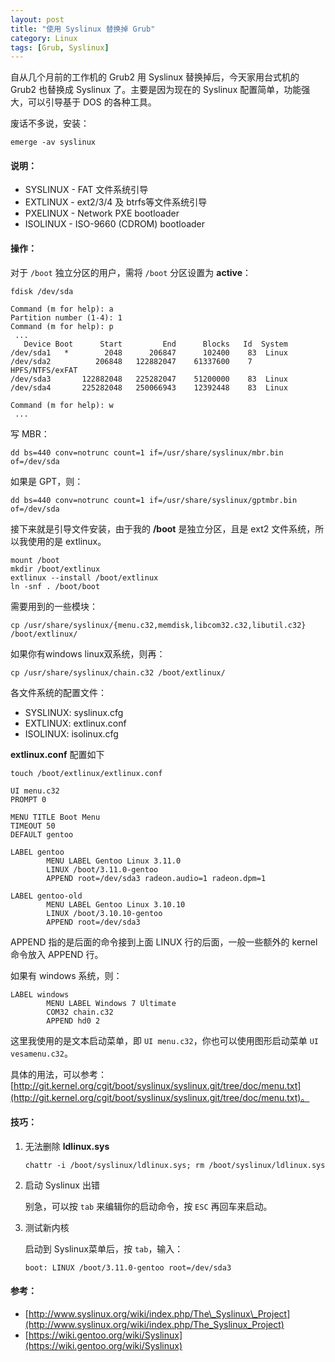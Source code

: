 ```yaml
---
layout: post
title: "使用 Syslinux 替换掉 Grub"
category: Linux
tags: [Grub, Syslinux]
---
```


自从几个月前的工作机的 Grub2 用 Syslinux 替换掉后，今天家用台式机的 Grub2 也替换成 Syslinux 了。主要是因为现在的 Syslinux 配置简单，功能强大，可以引导基于 DOS 的各种工具。

废话不多说，安装：

    emerge -av syslinux

#### 说明：

- SYSLINUX - FAT 文件系统引导
- EXTLINUX - ext2/3/4 及 btrfs等文件系统引导
- PXELINUX - Network PXE bootloader
- ISOLINUX - ISO-9660 (CDROM) bootloader

<!-- more -->

#### 操作：

对于 `/boot` 独立分区的用户，需将 `/boot` 分区设置为 **active**：

```
fdisk /dev/sda

Command (m for help): a
Partition number (1-4): 1
Command (m for help): p
 ...
   Device Boot      Start         End      Blocks   Id  System
/dev/sda1   *        2048      206847      102400    83  Linux
/dev/sda2          206848   122882047    61337600    7   HPFS/NTFS/exFAT
/dev/sda3       122882048   225282047    51200000    83  Linux
/dev/sda4       225282048   250066943    12392448    83  Linux

Command (m for help): w
 ...
```

写 MBR：

    dd bs=440 conv=notrunc count=1 if=/usr/share/syslinux/mbr.bin of=/dev/sda

如果是 GPT，则：

    dd bs=440 conv=notrunc count=1 if=/usr/share/syslinux/gptmbr.bin of=/dev/sda

接下来就是引导文件安装，由于我的 **/boot** 是独立分区，且是 ext2 文件系统，所以我使用的是 extlinux。

    mount /boot
    mkdir /boot/extlinux
    extlinux --install /boot/extlinux
    ln -snf . /boot/boot

需要用到的一些模块：

    cp /usr/share/syslinux/{menu.c32,memdisk,libcom32.c32,libutil.c32} /boot/extlinux/

如果你有windows linux双系统，则再：

    cp /usr/share/syslinux/chain.c32 /boot/extlinux/

各文件系统的配置文件：

- SYSLINUX: syslinux.cfg
- EXTLINUX: extlinux.conf
- ISOLINUX: isolinux.cfg

**extlinux.conf** 配置如下

```
touch /boot/extlinux/extlinux.conf

UI menu.c32
PROMPT 0

MENU TITLE Boot Menu
TIMEOUT 50
DEFAULT gentoo

LABEL gentoo
        MENU LABEL Gentoo Linux 3.11.0
        LINUX /boot/3.11.0-gentoo
        APPEND root=/dev/sda3 radeon.audio=1 radeon.dpm=1

LABEL gentoo-old
        MENU LABEL Gentoo Linux 3.10.10
        LINUX /boot/3.10.10-gentoo
        APPEND root=/dev/sda3
```

APPEND 指的是后面的命令接到上面 LINUX 行的后面，一般一些额外的 kernel 命令放入 APPEND 行。

如果有 windows 系统，则：

```
LABEL windows
        MENU LABEL Windows 7 Ultimate
        COM32 chain.c32
        APPEND hd0 2
```

这里我使用的是文本启动菜单，即 `UI menu.c32`，你也可以使用图形启动菜单 `UI vesamenu.c32`。

具体的用法，可以参考：[http://git.kernel.org/cgit/boot/syslinux/syslinux.git/tree/doc/menu.txt](http://git.kernel.org/cgit/boot/syslinux/syslinux.git/tree/doc/menu.txt)。

#### 技巧：

1. 无法删除 **ldlinux.sys**

    `chattr -i /boot/syslinux/ldlinux.sys; rm /boot/syslinux/ldlinux.sys`

2. 启动 Syslinux 出错

    别急，可以按 `tab` 来编辑你的启动命令，按 `ESC` 再回车来启动。

3. 测试新内核

    启动到 Syslinux菜单后，按 `tab`，输入：

    `boot: LINUX /boot/3.11.0-gentoo root=/dev/sda3`

#### 参考：

- [http://www.syslinux.org/wiki/index.php/The\_Syslinux\_Project](http://www.syslinux.org/wiki/index.php/The_Syslinux_Project)
- [https://wiki.gentoo.org/wiki/Syslinux](https://wiki.gentoo.org/wiki/Syslinux)
